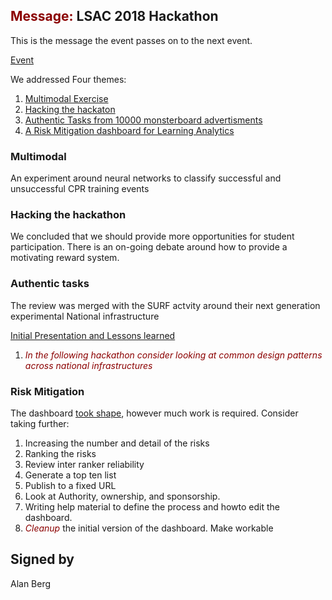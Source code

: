 ## <span style="color:darkred">Message:</span> LSAC 2018 Hackathon

This is the message the event passes on to the next event.


[Event](https://lsac2018.org)

We addressed Four themes:

1. [Multimodal Exercise](https://github.com/dimstudio/multimodal-analyzer/blob/master/MultimodalHack_with_CPR.ipynb)
2. [Hacking the hackaton](https://github.com/AlanBerg/LSAC-2018/tree/master/Groups/HackingHackathon)
3. [Authentic Tasks from 10000 monsterboard advertisments](https://github.com/LAK-Hackathon/LAK18Hackathon/tree/master/groups/Eportfolio)
4. [A Risk Mitigation dashboard for Learning Analytics](https://github.com/AlanBerg/LSAC-2018/tree/master/Slides/RiskMitigationDashBoard)

### Multimodal

An experiment around neural networks to classify successful and unsuccessful CPR training events

### Hacking the hackathon

We concluded that we should provide more opportunities for student participation. There is an on-going debate around how to provide a motivating reward system.

### Authentic tasks

The review was merged with the SURF actvity around their next generation experimental National infrastructure

[Initial Presentation and Lessons learned](https://github.com/AlanBerg/LSAC-2018/tree/master/Slides/SURF)

1. *<span style="color:darkred">In the following hackathon consider looking at common design patterns across national infrastructures</span>*

### Risk Mitigation

The dashboard [took shape](https://github.com/AlanBerg/LSAC-2018/blob/master/Groups/RiskMitigation/ExampleMockup.html), however much work is required. Consider taking further:

1. Increasing the number and detail of the risks
2. Ranking the risks
3. Review inter ranker reliability
4. Generate a top ten list
5. Publish to a fixed URL
6. Look at Authority, ownership, and sponsorship.
7. Writing help material to define the process and howto edit the dashboard.
8. *<span style="color:darkred">Cleanup</span>* the initial version of the dashboard. Make workable

## Signed by

Alan Berg


